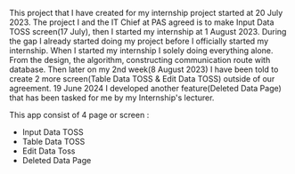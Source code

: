 This project that I have created for my internship project started at 20 July 2023. 
The project I and the IT Chief at PAS agreed is to make Input Data TOSS screen(17 July), then I started my internship at 1 August 2023. 
During the gap I already started doing my project before I officially started my internship. 
When I started my internship I solely doing everything alone. 
From the design, the algorithm, constructing communication route with database. 
Then later on my 2nd week(8 August 2023) I have been told to create 2 more screen(Table Data TOSS & Edit Data TOSS) outside of our agreement.
19 June 2024 I developed another feature(Deleted Data Page) that has been tasked for me by my Internship's lecturer.

This app consist of 4 page or screen :
- Input Data TOSS 
- Table Data TOSS 
- Edit Data Toss 
- Deleted Data Page